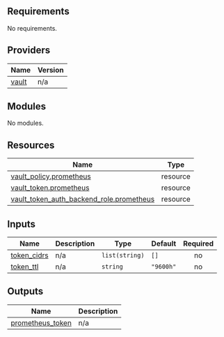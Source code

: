 ## Requirements

No requirements.

## Providers

| Name | Version |
|------|---------|
| <a name="provider_vault"></a> [vault](#provider\_vault) | n/a |

## Modules

No modules.

## Resources

| Name | Type |
|------|------|
| [vault_policy.prometheus](https://registry.terraform.io/providers/hashicorp/vault/latest/docs/resources/policy) | resource |
| [vault_token.prometheus](https://registry.terraform.io/providers/hashicorp/vault/latest/docs/resources/token) | resource |
| [vault_token_auth_backend_role.prometheus](https://registry.terraform.io/providers/hashicorp/vault/latest/docs/resources/token_auth_backend_role) | resource |

## Inputs

| Name | Description | Type | Default | Required |
|------|-------------|------|---------|:--------:|
| <a name="input_token_cidrs"></a> [token\_cidrs](#input\_token\_cidrs) | n/a | `list(string)` | `[]` | no |
| <a name="input_token_ttl"></a> [token\_ttl](#input\_token\_ttl) | n/a | `string` | `"9600h"` | no |

## Outputs

| Name | Description |
|------|-------------|
| <a name="output_prometheus_token"></a> [prometheus\_token](#output\_prometheus\_token) | n/a |
